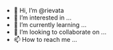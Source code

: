 - 👋 Hi, I’m @rievata
- 👀 I’m interested in ...
- 🌱 I’m currently learning ...
- 💞️ I’m looking to collaborate on ...
- 📫 How to reach me ...

<!---
rievata/rievata is a ✨ special ✨ repository because its `README.md` (this file) appears on your GitHub profile.
You can click the Preview link to take a look at your changes.
--->
